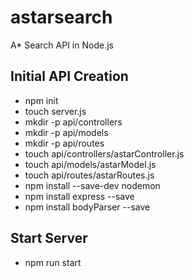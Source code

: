 # astarsearch
A* Search API in Node.js

## Initial API Creation
* npm init
* touch server.js
* mkdir -p api/controllers
* mkdir -p api/models
* mkdir -p api/routes
* touch api/controllers/astarController.js
* touch api/models/astarModel.js
* touch api/routes/astarRoutes.js
* npm install --save-dev nodemon
* npm install express --save
* npm install bodyParser --save

## Start Server
* npm run start

